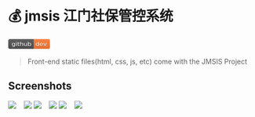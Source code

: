 # 💰 jmsis 江门社保管控系统

<a href="https://github.com/phrief/jmsis"><img src="../github-badge.svg" width="85" height="20"></a>

> Front-end static files(html, css, js, etc) come with the JMSIS Project

## Screenshots

<img width="340" src="01.jpg">
&nbsp;&nbsp;
<img width="340" src="02.jpg">

<img width="340" src="03.jpg">
&nbsp;&nbsp;
<img width="340" src="04.jpg">

<img width="340" src="05.jpg">
&nbsp;&nbsp;
<img width="340" src="06.jpg">

